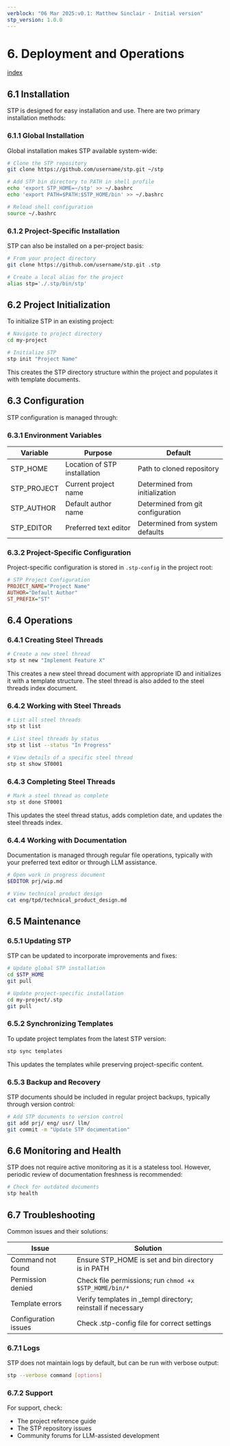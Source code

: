 ```yaml
---
verblock: "06 Mar 2025:v0.1: Matthew Sinclair - Initial version"
stp_version: 1.0.0
---
```

# 6. Deployment and Operations

[index](<./technical_product_design.md>)

## 6.1 Installation

STP is designed for easy installation and use. There are two primary installation methods:

### 6.1.1 Global Installation

Global installation makes STP available system-wide:

```bash
# Clone the STP repository
git clone https://github.com/username/stp.git ~/stp

# Add STP bin directory to PATH in shell profile
echo 'export STP_HOME=~/stp' >> ~/.bashrc
echo 'export PATH=$PATH:$STP_HOME/bin' >> ~/.bashrc

# Reload shell configuration
source ~/.bashrc
```

### 6.1.2 Project-Specific Installation

STP can also be installed on a per-project basis:

```bash
# From your project directory
git clone https://github.com/username/stp.git .stp

# Create a local alias for the project
alias stp='./.stp/bin/stp'
```

## 6.2 Project Initialization

To initialize STP in an existing project:

```bash
# Navigate to project directory
cd my-project

# Initialize STP
stp init "Project Name"
```

This creates the STP directory structure within the project and populates it with template documents.

## 6.3 Configuration

STP configuration is managed through:

### 6.3.1 Environment Variables

| Variable    | Purpose                      | Default                           |
|-------------|------------------------------|-----------------------------------|
| STP_HOME    | Location of STP installation | Path to cloned repository         |
| STP_PROJECT | Current project name         | Determined from initialization    |
| STP_AUTHOR  | Default author name          | Determined from git configuration |
| STP_EDITOR  | Preferred text editor        | Determined from system defaults   |

### 6.3.2 Project-Specific Configuration

Project-specific configuration is stored in `.stp-config` in the project root:

```ini
# STP Project Configuration
PROJECT_NAME="Project Name"
AUTHOR="Default Author"
ST_PREFIX="ST"
```

## 6.4 Operations

### 6.4.1 Creating Steel Threads

```bash
# Create a new steel thread
stp st new "Implement Feature X"
```

This creates a new steel thread document with appropriate ID and initializes it with a template structure. The steel thread is also added to the steel threads index document.

### 6.4.2 Working with Steel Threads

```bash
# List all steel threads
stp st list

# List steel threads by status
stp st list --status "In Progress"

# View details of a specific steel thread
stp st show ST0001
```

### 6.4.3 Completing Steel Threads

```bash
# Mark a steel thread as complete
stp st done ST0001
```

This updates the steel thread status, adds completion date, and updates the steel threads index.

### 6.4.4 Working with Documentation

Documentation is managed through regular file operations, typically with your preferred text editor or through LLM assistance.

```bash
# Open work in progress document
$EDITOR prj/wip.md

# View technical product design
cat eng/tpd/technical_product_design.md
```

## 6.5 Maintenance

### 6.5.1 Updating STP

STP can be updated to incorporate improvements and fixes:

```bash
# Update global STP installation
cd $STP_HOME
git pull

# Update project-specific installation
cd my-project/.stp
git pull
```

### 6.5.2 Synchronizing Templates

To update project templates from the latest STP version:

```bash
stp sync templates
```

This updates the templates while preserving project-specific content.

### 6.5.3 Backup and Recovery

STP documents should be included in regular project backups, typically through version control:

```bash
# Add STP documents to version control
git add prj/ eng/ usr/ llm/
git commit -m "Update STP documentation"
```

## 6.6 Monitoring and Health

STP does not require active monitoring as it is a stateless tool. However, periodic review of documentation freshness is recommended:

```bash
# Check for outdated documents
stp health
```

## 6.7 Troubleshooting

Common issues and their solutions:

| Issue                | Solution                                                     |
|----------------------|--------------------------------------------------------------|
| Command not found    | Ensure STP_HOME is set and bin directory is in PATH          |
| Permission denied    | Check file permissions; run `chmod +x $STP_HOME/bin/*`       |
| Template errors      | Verify templates in _templ directory; reinstall if necessary |
| Configuration issues | Check .stp-config file for correct settings                  |

### 6.7.1 Logs

STP does not maintain logs by default, but can be run with verbose output:

```bash
stp --verbose command [options]
```

### 6.7.2 Support

For support, check:

- The project reference guide
- The STP repository issues
- Community forums for LLM-assisted development
